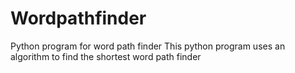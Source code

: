 # Wordpathfinder
Python program for word path finder
This python program uses an algorithm to find the shortest word path finder
